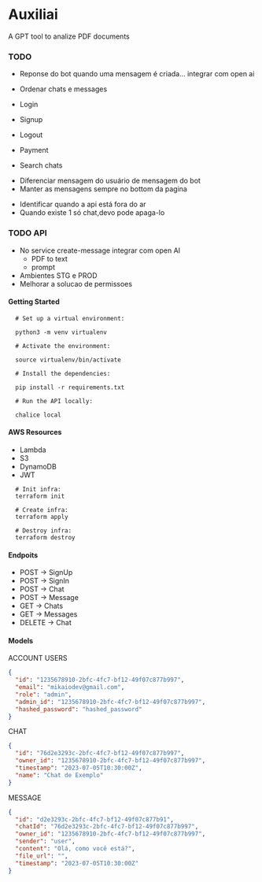 # Auxiliai

A GPT tool to analize PDF documents

### TODO

<!-- features -->

- Reponse do bot quando uma mensagem é criada... integrar com open ai
- Ordenar chats e messages

- Login
- Signup

- Logout

- Payment
- Search chats

<!-- visuais -->

- Diferenciar mensagem do usuário de mensagem do bot
- Manter as mensagens sempre no bottom da pagina

<!-- logica -->

- Identificar quando a api está fora do ar
- Quando existe 1 só chat,devo pode apaga-lo

### TODO API

- No service create-message integrar com open AI
  - PDF to text
  - prompt
- Ambientes STG e PROD
- Melhorar a solucao de permissoes

#### Getting Started

```shell
  # Set up a virtual environment:

  python3 -m venv virtualenv

  # Activate the environment:

  source virtualenv/bin/activate

  # Install the dependencies:

  pip install -r requirements.txt

  # Run the API locally:

  chalice local
```

#### AWS Resources

- Lambda
- S3
- DynamoDB
- JWT

```shell
  # Init infra:
  terraform init

  # Create infra:
  terraform apply

  # Destroy infra:
  terraform destroy
```

#### Endpoits

- POST -> SignUp
- POST -> SignIn
- POST -> Chat
- POST -> Message
- GET -> Chats
- GET -> Messages
- DELETE -> Chat

#### Models

ACCOUNT USERS

```json
{
  "id": "1235678910-2bfc-4fc7-bf12-49f07c877b997",
  "email": "mikaiodev@gmail.com",
  "role": "admin",
  "admin_id": "1235678910-2bfc-4fc7-bf12-49f07c877b997",
  "hashed_password": "hashed_password"
}
```

CHAT

```json
{
  "id": "76d2e3293c-2bfc-4fc7-bf12-49f07c877b997",
  "owner_id": "1235678910-2bfc-4fc7-bf12-49f07c877b997",
  "timestamp": "2023-07-05T10:30:00Z",
  "name": "Chat de Exemplo"
}
```

MESSAGE

```json
{
  "id": "d2e3293c-2bfc-4fc7-bf12-49f07c877b91",
  "chatId": "76d2e3293c-2bfc-4fc7-bf12-49f07c877b997",
  "owner_id": "1235678910-2bfc-4fc7-bf12-49f07c877b997",
  "sender": "user",
  "content": "Olá, como você está?",
  "file_url": "",
  "timestamp": "2023-07-05T10:30:00Z"
}
```
